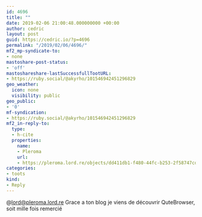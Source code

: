 ```yaml
---
id: 4696
title: ""
date: 2019-02-06 21:00:48.000000000 +00:00
author: cedric
layout: post
guid: https://cedric.io/?p=4696
permalink: "/2019/02/06/4696/"
mf2_mp-syndicate-to:
- none
mastoshare-post-status:
- 'off'
mastoshareshare-lastSuccessfullTootURL:
- https://ruby.social/@akyrho/101546942451296829
geo_weather:
  icon: none
  visibility: public
geo_public:
- '0'
mf-syndication:
- https://ruby.social/@akyrho/101546942451296829
mf2_in-reply-to:
  type:
  - h-cite
  properties:
    name:
    - Pleroma
    url:
    - https://pleroma.lord.re/objects/dd411db1-f480-44fc-b253-2f58747cd9cf
categories:
- toots
kind:
- Reply
---
```

@lord@pleroma.lord.re Grace a ton blog je viens de découvrir QuteBrowser, soit mille fois remercié
